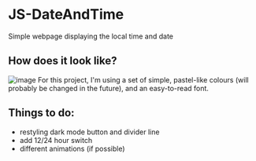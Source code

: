 # JS-DateAndTime
Simple webpage displaying the local time and date


## How does it look like?
![image](https://user-images.githubusercontent.com/85163618/189519910-f79abc8d-a3e3-4b33-89a2-8b15322b9380.png)
For this project, I'm using a set of simple, pastel-like colours (will probably be changed in the future), and an easy-to-read font.

## Things to do:
- restyling dark mode button and divider line
- add 12/24 hour switch
- different animations (if possible)

